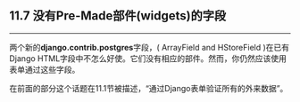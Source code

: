 ﻿## 11.7 没有Pre-Made部件(widgets)的字段

---

两个新的**django.contrib.postgres**字段，( ArrayField and HStoreField )在已有Django HTML字段中不怎么好使。它们没有相应的部件。然而，你仍然应该使用表单通过这些字段。

在前面的部分这个话题在11.1节被描述，“通过Django表单验证所有的外来数据”。






